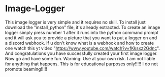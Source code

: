 # Image-Logger
This image logger is very simple and it requires no skill.
To install just download the "install_python" file, it's already extracted.
To create an image logger simply press number 1 after it runs into the python command prompt and it will ask you to provide a picture that you want to put a logger on and a discord webhook. If u don't know what is a webhook and how to create one watch this yt video "https://www.youtube.com/watch?v=fKksxz2Gdnc". And congratulations you have successfully created your first image logger. Now go and have some fun.
Warning: Use at your own risk. I am not liable for anything that happens. This is for educational purposes only!!!!! I do not promote beaming!!!!!
